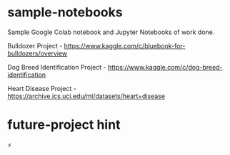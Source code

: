 # sample-notebooks
Sample Google Colab notebook and Jupyter Notebooks of work done.

Bulldozer Project - https://www.kaggle.com/c/bluebook-for-bulldozers/overview

Dog Breed Identification Project - https://www.kaggle.com/c/dog-breed-identification

Heart Disease Project - https://archive.ics.uci.edu/ml/datasets/heart+disease

# future-project hint

⚡